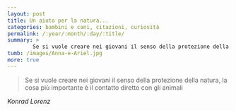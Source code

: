 ```yaml
---
layout: post
title: Un aiuto per la natura...
categories: bambini e cani, citazioni, curiosità
permalink: /:year/:month/:day/:title/
summary: >
        Se si vuole creare nei giovani il senso della protezione della natura, la cosa più importante è il contatto diretto con gli animali
tumb: /images/Anna-e-Ariel.jpg
more: true
---
```

<blockquote cite="Konrad Lorenz">
<p>Se si vuole creare nei giovani il senso della protezione della natura, la cosa più importante è il contatto diretto con gli animali</p>
</blockquote>
<cite>
  Konrad Lorenz
</cite>
